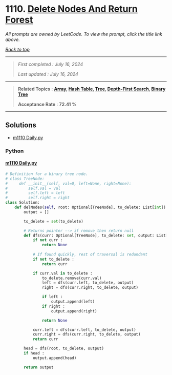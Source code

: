 # 1110. [Delete Nodes And Return Forest](<https://leetcode.com/problems/delete-nodes-and-return-forest>)

*All prompts are owned by LeetCode. To view the prompt, click the title link above.*

*[Back to top](<../README.md>)*

------

> *First completed : July 16, 2024*
>
> *Last updated : July 16, 2024*

------

> **Related Topics** : **[Array](<by_topic/Array.md>), [Hash Table](<by_topic/Hash Table.md>), [Tree](<by_topic/Tree.md>), [Depth-First Search](<by_topic/Depth-First Search.md>), [Binary Tree](<by_topic/Binary Tree.md>)**
>
> **Acceptance Rate** : **72.41 %**

------

## Solutions

- [m1110 Daily.py](<../my-submissions/m1110 Daily.py>)
### Python
#### [m1110 Daily.py](<../my-submissions/m1110 Daily.py>)
```Python
# Definition for a binary tree node.
# class TreeNode:
#     def __init__(self, val=0, left=None, right=None):
#         self.val = val
#         self.left = left
#         self.right = right
class Solution:
    def delNodes(self, root: Optional[TreeNode], to_delete: List[int]) -> List[TreeNode]:
        output = []

        to_delete = set(to_delete)

        # Returns pointer --> if remove then return null
        def dfs(curr: Optional[TreeNode], to_delete: set, output: List[Optional[TreeNode]]) -> Optional[TreeNode] :
            if not curr :
                return None
            
            # If found quickly, rest of traversal is redundant
            if not to_delete :
                return curr

            if curr.val in to_delete :
                to_delete.remove(curr.val)
                left = dfs(curr.left, to_delete, output)
                right = dfs(curr.right, to_delete, output)

                if left :
                    output.append(left)
                if right :
                    output.append(right)

                return None

            curr.left = dfs(curr.left, to_delete, output)
            curr.right = dfs(curr.right, to_delete, output)
            return curr

        head = dfs(root, to_delete, output)
        if head :
            output.append(head)

        return output
```

